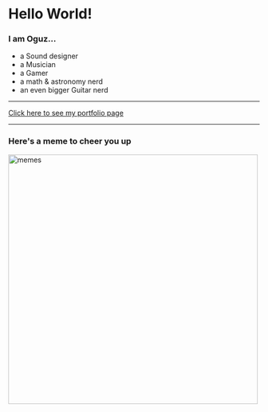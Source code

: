 # Hello World!

### I am Oguz...
- a Sound designer
- a Musician
- a Gamer
- a math & astronomy nerd
- an even bigger Guitar nerd

---

[Click here to see my portfolio page](https://www.oguzkabasakal.com) 

---

### Here's a meme to cheer you up
<img src="https://bernet.ch/wp_website/wp-content/uploads/2018/08/meme_usethefont.jpg" alt="memes" style="width:500px;">


